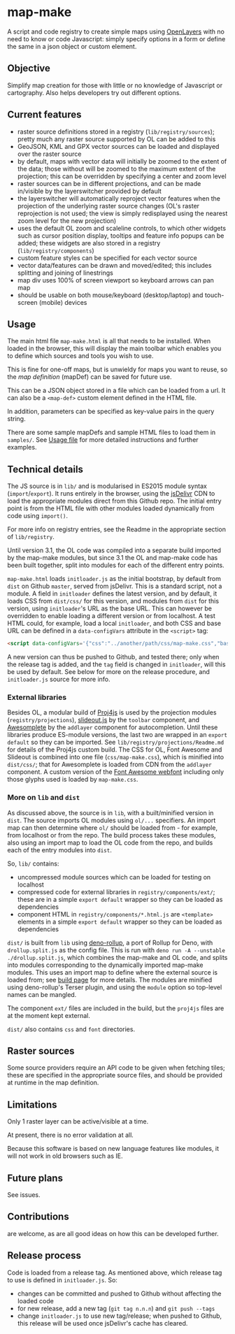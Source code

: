 # map-make

A script and code registry to create simple maps using [OpenLayers](http://www.openlayers.org) with no need to know or code Javascript: simply specify options in a form or define the same in a json object or custom element.

## Objective
Simplify map creation for those with little or no knowledge of Javascript or cartography.
Also helps developers try out different options.

## Current features
- raster source definitions stored in a registry (`lib/registry/sources`); pretty much any raster source supported by OL can be added to this
- GeoJSON, KML and GPX vector sources can be loaded and displayed over the raster source
- by default, maps with vector data will initially be zoomed to the extent of the data;
  those without will be zoomed to the maximum extent of the projection;
  this can be overridden by specifying a center and zoom level
- raster sources can be in different projections, and can be made in/visible by the layerswitcher provided by default
- the layerswitcher will automatically reproject vector features when the projection of the underlying raster source changes (OL's raster reprojection is not used; the view is simply redisplayed using the nearest zoom level for the new projection)
- uses the default OL zoom and scaleline controls, to which other widgets such as cursor position display, tooltips and feature info popups can be added; these widgets are also stored in a registry (`lib/registry/components`)
- custom feature styles can be specified for each vector source
- vector data/features can be drawn and moved/edited; this includes splitting and joining of linestrings
- map div uses 100% of screen viewport so keyboard arrows can pan map
- should be usable on both mouse/keyboard (desktop/laptop) and touch-screen (mobile) devices

## Usage
The main html file `map-make.html` is all that needs to be installed. When loaded in the browser, this will display the main toolbar which enables you to define which sources and tools you wish to use.

This is fine for one-off maps, but is unwieldy for maps you want to reuse, so the *map definition* (mapDef) can be saved for future use.

This can be a JSON object stored in a file which can be loaded from a url. It can also be a `<map-def>` custom element defined in the HTML file.

In addition, parameters can be specified as key-value pairs in the query string.

There are some sample mapDefs and sample HTML files to load them in  `samples/`. See [Usage file](usage.md) for more detailed instructions and further examples.

## Technical details
The JS source is in `lib/` and is modularised in ES2015 module syntax (`import`/`export`). It runs entirely in the browser, using the [jsDelivr](https://cdn.jsdelivr.net/) CDN to load the appropriate modules direct from this Github repo. The initial entry point is from the HTML file with other modules loaded dynamically from code using `import()`.

For more info on registry entries, see the Readme in the appropriate section of `lib/registry`.

Until version 3.1, the OL code was compiled into a separate build imported by the map-make modules, but since 3.1 the OL and map-make code has been built together, split into modules for each of the different entry points.

`map-make.html` loads `initloader.js` as the initial bootstrap, by default from `dist` on Github `master`, served from jsDelivr. This is a standard script, not a module. A field in `initloader` defines the latest version, and by default, it loads CSS from `dist/css/` for this version, and modules from `dist` for this version, using `initloader`'s URL as the base URL. This can however be overridden to enable loading a different version or from localhost. A test HTML could, for example, load a local `initloader`, and both CSS and base URL can be defined in a `data-configVars` attribute in the `<script>` tag:

```html
<script data-configVars='{"css":"../another/path/css/map-make.css","baseURL":"./further/path/map-make/lib/"}' src="../map-make/lib/initloader.js"></script>
```

A new version can thus be pushed to Github, and tested there; only when the release tag is added, and the `tag` field is changed in `initloader`, will this be used by default. See below for more on the release procedure, and `initloader.js` source for more info.

### External libraries
Besides OL, a modular build of [Proj4js](http://proj4js.org/) is used by the projection modules (`registry/projections`), [slideout.js](https://mango.github.io/slideout/) by the `toolbar` component, and [Awesomplete](https://leaverou.github.io/awesomplete/) by the `addlayer` component for autocompletion. Until these libraries produce ES-module versions, the last two are wrapped in an `export default` so they can be imported. See `lib/registry/projections/Readme.md` for details of the Proj4js custom build. The CSS for OL, Font Awesome and Slideout is combined into one file (`css/map-make.css`), which is minified into `dist/css/`; that for Awesomplete is loaded from CDN from the `addlayer` component. A custom version of the [Font Awesome webfont](http://fontawesome.io/) including only those glyphs used is loaded by `map-make.css`.

### More on `lib` and `dist`
As discussed above, the source is in `lib`, with a built/minified version in `dist`. The source imports OL modules using `ol/...` specifiers. An import map can then determine where `ol/` should be loaded from - for example, from localhost or from the repo. The build process takes these modules, also using an import map to load the OL code from the repo, and builds each of the entry modules into `dist`.

So, `lib/` contains:
* uncompressed module sources which can be loaded for testing on localhost
* compressed code for external libraries in `registry/components/ext/`; these are in a simple `export default` wrapper so they can be loaded as dependencies
* component HTML in `registry/components/*.html.js` are `<template>` elements in a simple `export default` wrapper so they can be loaded as dependencies

`dist/` is built from `lib` using [deno-rollup](https://deno.land/x/drollup), a port of Rollup for Deno, with `drollup.split.js` as the config file. This is run with `deno run -A --unstable ./drollup.split.js`, which combines the map-make and OL code, and splits into modules corresponding to the dynamically imported map-make modules. This uses an import map to define where the external source is loaded from; see [build page](OLbuild.md) for more details. The modules are minified using deno-rollup's Terser plugin, and using the `module` option so top-level names can be mangled.

The component `ext/` files are included in the build, but the `proj4js` files are at the moment kept external.

`dist/` also contains `css` and `font` directories.

## Raster sources
Some source providers require an API code to be given when fetching tiles; these are specified in the appropriate source files, and should be provided at runtime in the map definition.

## Limitations
Only 1 raster layer can be active/visible at a time.

At present, there is no error validation at all.

Because this software is based on new language features like modules, it will not work in old browsers such as IE.

## Future plans
See issues.

## Contributions
are welcome, as are all good ideas on how this can be developed further.

## Release process
Code is loaded from a release tag. As mentioned above, which release tag to use is defined in `initloader.js`. So:
- changes can be committed and pushed to Github without affecting the loaded code
- for new release, add a new tag (`git tag n.n.n`) and `git push --tags`
- change `initloader.js` to use new tag/release; when pushed to Github, this release will be used once jsDelivr's cache has cleared.
